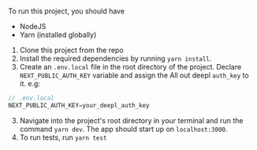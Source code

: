 # 

To run this project, you should have
- NodeJS
- Yarn (installed globally)



1. Clone this project from the repo
2. Install the required dependencies by running `yarn install`.
3. Create an `.env.local` file in the root directory of the project. Declare `NEXT_PUBLIC_AUTH_KEY` variable and assign the All out deepl `auth_key` to it. e.g:
```js
// .env.local
NEXT_PUBLIC_AUTH_KEY=your_deepl_auth_key
```
3. Navigate into the project's root directory in your terminal and run the command `yarn dev`. The app should start up on `localhost:3000`.
4. To run tests, run `yarn test`
